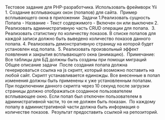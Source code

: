 Тестовое задание для PHP-разработчика.
Использовать фреймворк Yii 1. Создание всплывающих окон (попапов) для сайта.  Пример всплывающего окна в приложении  Задачи
1.Реализовать сущность Попапа 
	- Название
	- Текст содержимого
	- Включен он или выключен
2. Реализовать административную часть CRUD операции для попапа.  3. Реализовать статистику по количеству показов. В списке попапов для каждой записи должно быть выведено количество показов данного попапа.
4. Реализовать демонстративную страницу на которой будет установлен код попапа.  5. Реализовать произвольный эффект появления и закрытия всплывающего окна (анимацию).  Примечание: Все таблицы для БД должны быть созданы при помощи миграций  Общее описание задачи  После создания попапа должна генерироваться ссылка на js скрипт, который возможно поставить на любой сайт. Скрипт устанавливается единожды.  Все внесенные в попап изменения должны быть применены к уже установленным попапам.
При подключении данного скрипта через 10 секунд после загрузки страницы должно отображаться созданное пользователем всплывающее окно. Если попап был отключен пользователем в административной части, то он не должен быть показан.  По каждому попапу в административной части должна быть информация о количестве показов.  Результат предоставить ссылкой на репозиторий.
